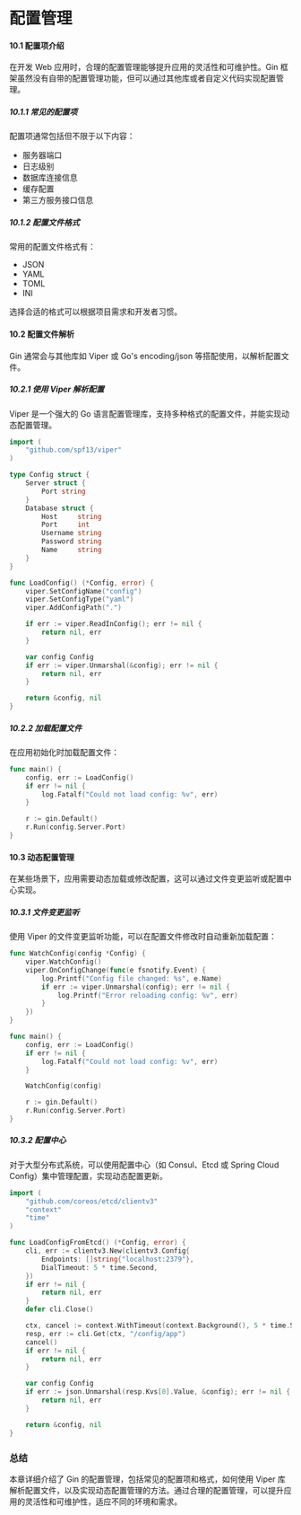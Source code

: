 # 配置管理

#### 10.1 配置项介绍

在开发 Web 应用时，合理的配置管理能够提升应用的灵活性和可维护性。Gin 框架虽然没有自带的配置管理功能，但可以通过其他库或者自定义代码实现配置管理。

##### 10.1.1 常见的配置项

配置项通常包括但不限于以下内容：
- 服务器端口
- 日志级别
- 数据库连接信息
- 缓存配置
- 第三方服务接口信息

##### 10.1.2 配置文件格式

常用的配置文件格式有：
- JSON
- YAML
- TOML
- INI

选择合适的格式可以根据项目需求和开发者习惯。

#### 10.2 配置文件解析

Gin 通常会与其他库如 Viper 或 Go's encoding/json 等搭配使用，以解析配置文件。

##### 10.2.1 使用 Viper 解析配置

Viper 是一个强大的 Go 语言配置管理库，支持多种格式的配置文件，并能实现动态配置管理。

```go
import (
    "github.com/spf13/viper"
)

type Config struct {
    Server struct {
        Port string
    }
    Database struct {
        Host     string
        Port     int
        Username string
        Password string
        Name     string
    }
}

func LoadConfig() (*Config, error) {
    viper.SetConfigName("config")
    viper.SetConfigType("yaml")
    viper.AddConfigPath(".")

    if err := viper.ReadInConfig(); err != nil {
        return nil, err
    }

    var config Config
    if err := viper.Unmarshal(&config); err != nil {
        return nil, err
    }

    return &config, nil
}
```

##### 10.2.2 加载配置文件

在应用初始化时加载配置文件：

```go
func main() {
    config, err := LoadConfig()
    if err != nil {
        log.Fatalf("Could not load config: %v", err)
    }

    r := gin.Default()
    r.Run(config.Server.Port)
}
```

#### 10.3 动态配置管理

在某些场景下，应用需要动态加载或修改配置，这可以通过文件变更监听或配置中心实现。

##### 10.3.1 文件变更监听

使用 Viper 的文件变更监听功能，可以在配置文件修改时自动重新加载配置：

```go
func WatchConfig(config *Config) {
    viper.WatchConfig()
    viper.OnConfigChange(func(e fsnotify.Event) {
        log.Printf("Config file changed: %s", e.Name)
        if err := viper.Unmarshal(config); err != nil {
            log.Printf("Error reloading config: %v", err)
        }
    })
}

func main() {
    config, err := LoadConfig()
    if err != nil {
        log.Fatalf("Could not load config: %v", err)
    }

    WatchConfig(config)

    r := gin.Default()
    r.Run(config.Server.Port)
}
```

##### 10.3.2 配置中心

对于大型分布式系统，可以使用配置中心（如 Consul、Etcd 或 Spring Cloud Config）集中管理配置，实现动态配置更新。

```go
import (
    "github.com/coreos/etcd/clientv3"
    "context"
    "time"
)

func LoadConfigFromEtcd() (*Config, error) {
    cli, err := clientv3.New(clientv3.Config{
        Endpoints: []string{"localhost:2379"},
        DialTimeout: 5 * time.Second,
    })
    if err != nil {
        return nil, err
    }
    defer cli.Close()

    ctx, cancel := context.WithTimeout(context.Background(), 5 * time.Second)
    resp, err := cli.Get(ctx, "/config/app")
    cancel()
    if err != nil {
        return nil, err
    }

    var config Config
    if err := json.Unmarshal(resp.Kvs[0].Value, &config); err != nil {
        return nil, err
    }

    return &config, nil
}
```

### 总结

本章详细介绍了 Gin 的配置管理，包括常见的配置项和格式，如何使用 Viper 库解析配置文件，以及实现动态配置管理的方法。通过合理的配置管理，可以提升应用的灵活性和可维护性，适应不同的环境和需求。